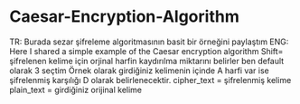# Caesar-Encryption-Algorithm
TR: Burada sezar şifreleme algoritmasının basit bir örneğini paylaştım 
ENG: Here I shared a simple example of the Caesar encryption algorithm
Shift= şifrelenen kelime için orjinal harfin kaydırılma miktarını belirler ben default olarak 3 seçtim
Örnek olarak girdiğiniz kelimenin içinde A harfi var ise şifrelenmiş karşılığı D olarak belirlenecektir.
cipher_text = şifrelenmiş kelime
plain_text = girdiğiniz orijinal kelime
